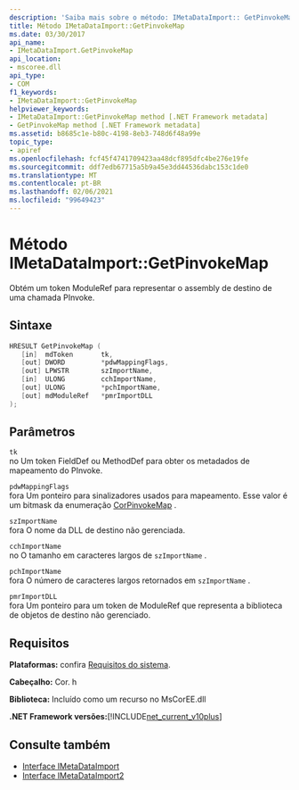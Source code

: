 ```yaml
---
description: 'Saiba mais sobre o método: IMetaDataImport:: GetPinvokeMap'
title: Método IMetaDataImport::GetPinvokeMap
ms.date: 03/30/2017
api_name:
- IMetaDataImport.GetPinvokeMap
api_location:
- mscoree.dll
api_type:
- COM
f1_keywords:
- IMetaDataImport::GetPinvokeMap
helpviewer_keywords:
- IMetaDataImport::GetPinvokeMap method [.NET Framework metadata]
- GetPinvokeMap method [.NET Framework metadata]
ms.assetid: b8685c1e-b80c-4198-8eb3-748d6f48a99e
topic_type:
- apiref
ms.openlocfilehash: fcf45f4741709423aa48dcf895dfc4be276e19fe
ms.sourcegitcommit: ddf7edb67715a5b9a45e3dd44536dabc153c1de0
ms.translationtype: MT
ms.contentlocale: pt-BR
ms.lasthandoff: 02/06/2021
ms.locfileid: "99649423"
---
```

# <a name="imetadataimportgetpinvokemap-method"></a>Método IMetaDataImport::GetPinvokeMap

Obtém um token ModuleRef para representar o assembly de destino de uma chamada PInvoke.  
  
## <a name="syntax"></a>Sintaxe  
  
```cpp  
HRESULT GetPinvokeMap (  
   [in]  mdToken       tk,  
   [out] DWORD         *pdwMappingFlags,  
   [out] LPWSTR        szImportName,  
   [in]  ULONG         cchImportName,  
   [out] ULONG         *pchImportName,  
   [out] mdModuleRef   *pmrImportDLL  
);  
```  
  
## <a name="parameters"></a>Parâmetros  

 `tk`  
 no Um token FieldDef ou MethodDef para obter os metadados de mapeamento do PInvoke.  
  
 `pdwMappingFlags`  
 fora Um ponteiro para sinalizadores usados para mapeamento. Esse valor é um bitmask da enumeração [CorPinvokeMap](corpinvokemap-enumeration.md) .  
  
 `szImportName`  
 fora O nome da DLL de destino não gerenciada.  
  
 `cchImportName`  
 no O tamanho em caracteres largos de `szImportName` .  
  
 `pchImportName`  
 fora O número de caracteres largos retornados em `szImportName` .  
  
 `pmrImportDLL`  
 fora Um ponteiro para um token de ModuleRef que representa a biblioteca de objetos de destino não gerenciado.  
  
## <a name="requirements"></a>Requisitos  

 **Plataformas:** confira [Requisitos do sistema](../../get-started/system-requirements.md).  
  
 **Cabeçalho:** Cor. h  
  
 **Biblioteca:** Incluído como um recurso no MsCorEE.dll  
  
 **.NET Framework versões:**[!INCLUDE[net_current_v10plus](../../../../includes/net-current-v10plus-md.md)]  
  
## <a name="see-also"></a>Consulte também

- [Interface IMetaDataImport](imetadataimport-interface.md)
- [Interface IMetaDataImport2](imetadataimport2-interface.md)
